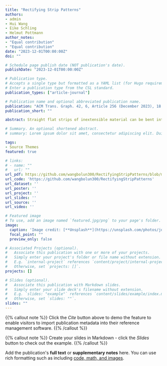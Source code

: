 ```yaml
---
title: "Rectifying Strip Patterns"
authors:
- admin
- Hui Wang
- Eike Schling
- Helmut Pottmann
author_notes:
- "Equal contribution"
- "Equal contribution"
date: "2023-12-01T00:00:00Z"
doi: ""

# Schedule page publish date (NOT publication's date).
publishDate: "2023-12-01T00:00:00Z"

# Publication type.
# Accepts a single type but formatted as a YAML list (for Hugo requirements).
# Enter a publication type from the CSL standard.
publication_types: ["article-journal"]

# Publication name and optional abbreviated publication name.
publication: "ACM Trans. Graph. 42, 6, Article 256 (December 2023), 18 pages."
publication_short: ""

abstract: Straight flat strips of inextensible material can be bent into curved strips aligned with arbitrary space curves. The large shape variety of these so-called rectifying strips makes them candidates for shape modeling, especially in applications such as architecture where simple elements are preferred for the fabrication of complex shapes. In this paper, we provide computational tools for the design of shapes from rectifying strips. They can form various patterns and fulfill constraints which are required for specific applications such as gridshells or shading systems. The methodology is based on discrete models of rectifying strips, a discrete level-set formulation and optimization-based constrained mesh design and editing. We also analyse the geometry at nodes and present remarkable quadrilateral arrangements of rectifying strips with torsion-free nodes.

# Summary. An optional shortened abstract.
# summary: Lorem ipsum dolor sit amet, consectetur adipiscing elit. Duis posuere tellus ac convallis placerat. Proin tincidunt magna sed ex sollicitudin condimentum.

tags:
- Source Themes
featured: true

# links:
# - name: ""
#   url: ""
url_pdf: https://github.com/wangbolun300/RectifyingStripPatterns/blob/main/data/RectifyingPatternsLowRes.pdf
url_code: 'https://github.com/wangbolun300/RectifyingStripPatterns'
url_dataset: ''
url_poster: ''
url_project: ''
url_slides: ''
url_source: ''
url_video: ''

# Featured image
# To use, add an image named `featured.jpg/png` to your page's folder. 
image:
  caption: 'Image credit: [**Unsplash**](https://unsplash.com/photos/jdD8gXaTZsc)'
  focal_point: ""
  preview_only: false

# Associated Projects (optional).
#   Associate this publication with one or more of your projects.
#   Simply enter your project's folder or file name without extension.
#   E.g. `internal-project` references `content/project/internal-project/index.md`.
#   Otherwise, set `projects: []`.
projects: []

# Slides (optional).
#   Associate this publication with Markdown slides.
#   Simply enter your slide deck's filename without extension.
#   E.g. `slides: "example"` references `content/slides/example/index.md`.
#   Otherwise, set `slides: ""`.
slides: ""
---
```


{{% callout note %}}
Click the *Cite* button above to demo the feature to enable visitors to import publication metadata into their reference management software.
{{% /callout %}}

{{% callout note %}}
Create your slides in Markdown - click the *Slides* button to check out the example.
{{% /callout %}}

Add the publication's **full text** or **supplementary notes** here. You can use rich formatting such as including [code, math, and images](https://docs.hugoblox.com/content/writing-markdown-latex/).
